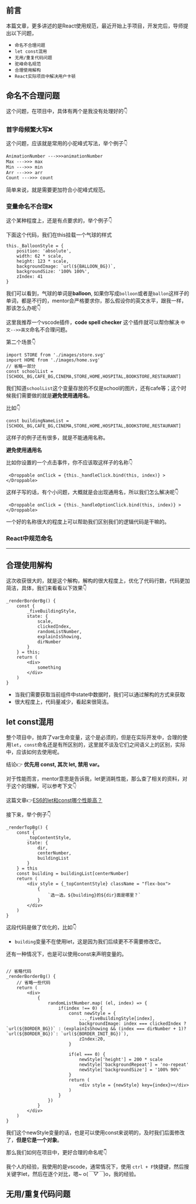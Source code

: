## 前言

本篇文章，更多讲述的是React使用规范，最近开始上手项目，开发完后，导师提出以下问题，

- `命名不合理问题`
- `let const混用`
- `无用/重复代码问题`
- `驼峰命名规范`
- `合理使用解构`
- `React实际项目中解决用户卡顿`







## 命名不合理问题

这个问题，在项目中，具体有两个是我没有处理好的👇



### 首字母频繁大写❌

这个问题，应该就是常用的小驼峰式写法，举个例子👇

```markdown
AnimationNumber --->>>animationNumber
Max --->>> max
Min --->>> min
Arr --->>> arr
Count --->>> count
```

简单来说，就是需要更加符合小驼峰式规范。



### 变量命名不合理❌

这个某种程度上，还是有点要求的，举个例子👇

下面这个代码，我们在this挂载一个气球的样式

```react
this._BalloonStyle = {
    position: 'absolute',
    width: 62 * scale,
    height: 123 * scale,
    backgroundImage: `url(${BALLOON_BG})`,
    backgroundSize: '100% 100%',
    zIndex: 41
}
```

我们可以看到，气球的单词是**balloon**, 如果你写成`bolloon`或者是`ballon`这样子的单词，都是不行的，mentor会严格要求你，那么假设你的英文水平，跟我一样，那该怎么办呢👇

这里我推荐一个vscode插件，**code spell checker** 这个插件就可以帮你解决 `中文-->>英文`命名不合理问题。



第二个场景👇



```react
import STORE from './images/store.svg'
import HOME from './images/home.svg'
// 省略一部分
const schoolList = [SCHOOL_BG,CAFE_BG,CINEMA,STORE,HOME,HOSPITAL,BOOKSTORE,RESTAURANT]
```



我们知道`schoolList`这个变量存放的不仅是school的图片，还有cafe等；这个时候我们需要做的就是**避免使用通用名**。

比如👇

```react
const buildingNameList = [SCHOOL_BG,CAFE_BG,CINEMA,STORE,HOME,HOSPITAL,BOOKSTORE,RESTAURANT]
```



这样子的例子还有很多，就是不能通用名称。

**避免使用通用名**

比如你设置的一个点击事件，你不应该取这样子的名称👇

```react
 <Droppable onClick = {this._handleClick.bind(this, index)} > </Droppable>
```



这样子写的话，有个小问题，大概就是会出现通用名，所以我们怎么解决呢👇

```react
 <Droppable onClick = {this._handleOptionClick.bind(this, index)} > </Droppable>
```



一个好的名称很大的程度上可以帮助我们区别我们的逻辑代码是干嘛的。



### React中规范命名





---------







## 合理使用解构

这次收获很大的，就是这个解构，解构的很大程度上，优化了代码行数，代码更加简洁，具体，我们来看看以下效果👇



```react
_renderBorderBg() {
    const {
        _fiveBuildingStyle,
        state: {
            scale,
            clickedIndex,
            randomListNumber,
            explainIsShowing,
            dirNumber
        }
    } = this;
    return (
        <div>
        	something
        </div>
    )
}
```



- 当我们需要获取当前组件中state中数据时，我们可以通过解构的方式来获取
- 很大程度上，代码量减少，看起来很简洁。









## let const混用

整个项目中，抛弃了var生命变量，这个是必须的，但是在实际开发中，合理的使用`let`，`const`命名还是有所区别的，这里就不谈及它们之间语义上的区别，实际中，应该如何去使用呢。

结论👉 **优先用 const, 其次 let, 禁用 var。**

对于性能而言，mentor意思是告诉我，let更消耗性能，那么查了相关的资料，对于这个的理解，可以参考下文👇

 这篇文章👉[ES6的let和const哪个性能高？](https://www.zhihu.com/question/58136118?from=profile_question_card)

接下来，举个例子👇

```react
_renderTopBg() {
    const {
        _topContentStyle,
        state: {
            dir,
            centerNumber,
            buildingList
        }
    } = this
    const building = buildingList[centerNumber]
    return (
        <div style = {_topContentStyle} className = "flex-box">
            {
                `选一选，${building}的${dir}面是哪里？`
            }
        </div>
    )
}
```



这段代码是做了优化的，比如👇

- `building`变量不在使用let，这是因为我们后续更不不需要修改它。



还有一种情况下，也是可以使用const来声明变量的。



```

// 省略代码
_renderBorderBg() {
    // 省略一些代码
    return (
        <div>
            {
                randomListNumber.map( (el, index) => {
                    if(index !== 0) {
                        const newStyle = {
                            ..._fiveBuildingStyle[index],
                            backgroundImage: index === clickedIndex ? `url(${BORDER_BG})` : (explainIsShowing && (index === dirNumber + 1)? `url(${BORDER_BG})`: `url(${BORDER_INIT_BG})`),
                            zIndex:20,
                        }
                        
                        if(el === 0) {
                            newStyle['height'] = 200 * scale
                            newStyle['backgroundRepeat'] = 'no-repeat'
                            newStyle['backgroundSize'] = '100% 90%'
                        }
                        return (
                            <div style = {newStyle} key={index}></div>
                        )
                    }
                })
            }
        </div>
    )
}
```



我们这个newStyle变量的话，也是可以使用const来说明的，及时我们后面修改了，**但是它是一个对象**。



那么我们如何在项目中，更好合理的命名呢👇

我个人的经验，我使用的是vscode，通常情况下，使用 `ctrl + F`快捷键，然后搜关键字let，然后在逐个对比，嗯~ o(*￣▽￣*)o，我的经验。





## 无用/重复代码问题

